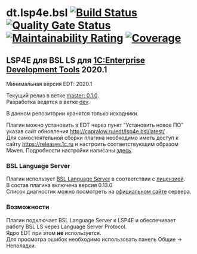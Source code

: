# dt.lsp4e.bsl [![Build Status](https://travis-ci.com/DoublesunRUS/ru.capralow.dt.lsp4e.bsl.svg)](https://travis-ci.com/DoublesunRUS/ru.capralow.dt.lsp4e.bsl) [![Quality Gate Status](https://sonarcloud.io/api/project_badges/measure?project=DoublesunRUS_ru.capralow.dt.lsp4e.bsl&metric=alert_status)](https://sonarcloud.io/dashboard?id=DoublesunRUS_ru.capralow.dt.lsp4e.bsl) [![Maintainability Rating](https://sonarcloud.io/api/project_badges/measure?project=DoublesunRUS_ru.capralow.dt.lsp4e.bsl&metric=sqale_rating)](https://sonarcloud.io/dashboard?id=DoublesunRUS_ru.capralow.dt.lsp4e.bsl) [![Coverage](https://sonarcloud.io/api/project_badges/measure?project=DoublesunRUS_ru.capralow.dt.lsp4e.bsl&metric=coverage)](https://sonarcloud.io/dashboard?id=DoublesunRUS_ru.capralow.dt.lsp4e.bsl)


## LSP4E для BSL LS для [1C:Enterprise Development Tools](http://v8.1c.ru/overview/IDE/) 2020.1

Минимальная версия EDT: 2020.1

Текущий релиз в ветке [master: 0.1.0](https://github.com/DoublesunRUS/ru.capralow.dt.lsp4e.bsl/tree/master).<br>
Разработка ведется в ветке [dev](https://github.com/DoublesunRUS/ru.capralow.dt.lsp4e.bsl/tree/dev).<br>

В данном репозитории хранятся только исходники.<br>

Плагин можно установить в EDT через пункт "Установить новое ПО" указав сайт обновления http://capralow.ru/edt/lsp4e.bsl/latest/ .<br>
Для самостоятельной сборки плагина необходимо иметь доступ к сайту https://releases.1c.ru и настроить соответствующим образом Maven. Подробности настройки написаны [здесь](https://github.com/1C-Company/dt-example-plugins/blob/master/simple-plugin/README.md).<br>

### BSL Language Server
Плагин использует [BSL Language Server](https://github.com/1c-syntax/bsl-language-server) в соответствии с [лицензией](https://github.com/1c-syntax/bsl-language-server/blob/develop/COPYING.md).<br>
В состав плагина включена версия 0.13.0<br>
Список диагностик можно посмотреть на [официальном сайте](https://1c-syntax.github.io/bsl-language-server/diagnostics) сервера.

### Возможности
Плагин подключает BSL Language Server к LSP4E и обеспечивает работу BSL LS через Language Server Protocol.<br>
Ядро EDT при этом __не__ используется.<br>
Для просмотра ошибок необходимо использовать панель Общие -> Неполадки.<br>
